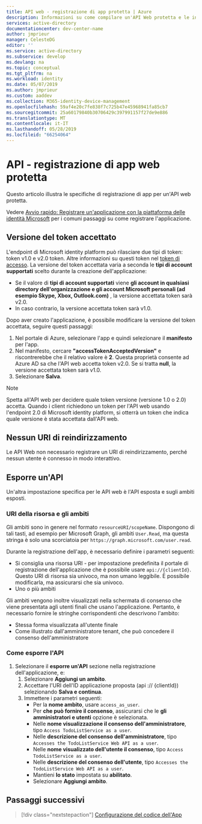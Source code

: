 ```yaml
---
title: API web - registrazione di app protetta | Azure
description: Informazioni su come compilare un'API Web protetta e le informazioni necessarie per registrare l'app.
services: active-directory
documentationcenter: dev-center-name
author: jmprieur
manager: CelesteDG
editor: ''
ms.service: active-directory
ms.subservice: develop
ms.devlang: na
ms.topic: conceptual
ms.tgt_pltfrm: na
ms.workload: identity
ms.date: 05/07/2019
ms.author: jmprieur
ms.custom: aaddev
ms.collection: M365-identity-device-management
ms.openlocfilehash: 59af4e20c7fe838f7c725b47e45968941fa85cb7
ms.sourcegitcommit: 25a60179840b30706429c397991157f27de9e886
ms.translationtype: MT
ms.contentlocale: it-IT
ms.lasthandoff: 05/28/2019
ms.locfileid: "66254064"
---
```

# <a name="protected-web-api---app-registration"></a>API - registrazione di app web protetta

Questo articolo illustra le specifiche di registrazione di app per un'API web protetta.

Vedere [Avvio rapido: Registrare un'applicazione con la piattaforma delle identità Microsoft](quickstart-register-app.md) per i comuni passaggi su come registrare l'applicazione.

## <a name="accepted-token-version"></a>Versione del token accettato

L'endpoint di Microsoft identity platform può rilasciare due tipi di token: token v1.0 e v2.0 token. Altre informazioni su questi token nel [token di accesso](access-tokens.md). La versione del token accettata varia a seconda le **tipi di account supportati** scelto durante la creazione dell'applicazione:

- Se il valore di **tipi di account supportati** viene **gli account in qualsiasi directory dell'organizzazione e gli account Microsoft personali (ad esempio Skype, Xbox, Outlook.com)** , la versione accettata token sarà v2.0.
- In caso contrario, la versione accettata token sarà v1.0.

Dopo aver creato l'applicazione, è possibile modificare la versione del token accettata, seguire questi passaggi:

1. Nel portale di Azure, selezionare l'app e quindi selezionare il **manifesto** per l'app.
2. Nel manifesto, cercare **"accessTokenAcceptedVersion"** e riscontrerebbe che il relativo valore è **2**. Questa proprietà consente ad Azure AD sa che l'API web accetta token v2.0. Se si tratta **null**, la versione accettata token sarà v1.0.
3. Selezionare **Salva**.

> [!NOTE]
> Spetta all'API web per decidere quale token versione (versione 1.0 o 2.0) accetta. Quando i client richiedono un token per l'API web usando l'endpoint 2.0 di Microsoft identity platform, si otterrà un token che indica quale versione è stata accettata dall'API web.

## <a name="no-redirect-uri"></a>Nessun URI di reindirizzamento

Le API Web non necessario registrare un URI di reindirizzamento, perché nessun utente è connesso in modo interattivo.

## <a name="expose-an-api"></a>Esporre un'API

Un'altra impostazione specifica per le API web è l'API esposta e sugli ambiti esposti.

### <a name="resource-uri-and-scopes"></a>URI della risorsa e gli ambiti

Gli ambiti sono in genere nel formato `resourceURI/scopeName`. Dispongono di tali tasti, ad esempio per Microsoft Graph, gli ambiti `User.Read`, ma questa stringa è solo una scorciatoia per `https://graph.microsoft.com/user.read`.

Durante la registrazione dell'app, è necessario definire i parametri seguenti:

- Si consiglia una risorsa URI - per impostazione predefinita il portale di registrazione dell'applicazione che è possibile usare `api://{clientId}`. Questo URI di risorsa sia univoco, ma non umano leggibile. È possibile modificarla, ma assicurarsi che sia univoco.
- Uno o più ambiti

Gli ambiti vengono inoltre visualizzati nella schermata di consenso che viene presentata agli utenti finali che usano l'applicazione. Pertanto, è necessario fornire le stringhe corrispondenti che descrivono l'ambito:

- Stessa forma visualizzata all'utente finale
- Come illustrato dall'amministratore tenant, che può concedere il consenso dell'amministratore

### <a name="how-to-expose-the-api"></a>Come esporre l'API

1. Selezionare il **esporre un'API** sezione nella registrazione dell'applicazione, e:
   1. Selezionare **Aggiungi un ambito**.
   1. Accettare l'URI dell'ID applicazione proposta (api :// {clientId}) selezionando **Salva e continua**.
   1. Immettere i parametri seguenti:
      - Per la **nome ambito**, usare `access_as_user`.
      - Per **che può fornire il consenso**, assicurarsi che le **gli amministratori e utenti** opzione è selezionata.
      - Nelle **nome visualizzazione il consenso dell'amministratore**, tipo `Access TodoListService as a user`.
      - Nelle **descrizione del consenso dell'amministratore**, tipo `Accesses the TodoListService Web API as a user`.
      - Nelle **nome visualizzato dell'utente il consenso**, tipo `Access TodoListService as a user`.
      - Nelle **descrizione del consenso dell'utente**, tipo `Accesses the TodoListService Web API as a user`.
      - Mantieni **lo stato** impostata su **abilitato**.
      - Selezionare **Aggiungi ambito**.

## <a name="next-steps"></a>Passaggi successivi

> [!div class="nextstepaction"]
> [Configurazione del codice dell'App](scenario-protected-web-api-app-configuration.md)
